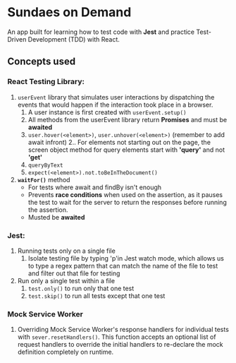 # Sundaes on Demand
An app built for learning how to test code with **Jest** and practice Test-Driven Development (TDD) with React.  

## Concepts used
### React Testing Library:
1. ```userEvent``` library that simulates user interactions by dispatching the events that would happen if the interaction took place in a browser.
    1. A user instance is first created with ```userEvent.setup()```
    2. All methods from the userEvent library return **Promises** and must be **awaited**
    3. ```user.hover(<element>)```, ```user.unhover(<element>)``` (remember to add await infront)
2.. For elements not starting out on the page, the screen object method for query elements start with **'query'** and not **'get'**
    1. ```queryByText```
    2. ```expect(<element>).not.toBeInTheDocument()```
3. **```waitFor()```** method
    * For tests where await and findBy isn't enough
    * Prevents **race conditions** when used on the assertion, as it pauses the test to wait for the server to return the responses before running the assertion.
    * Musted be **awaited**
### Jest:
1. Running tests only on a single file
    1. Isolate testing file by typing 'p'in Jest watch mode, which allows us to type a regex pattern that can match the name of the file to test and filter out that file for testing
3. Run only a single test within a file 
    1. ```test.only()``` to run only that one test
    2. ```test.skip()``` to run all tests except that one test

### Mock Service Worker
1. Overriding Mock Service Worker's response handlers for individual tests with ```sever.resetHandlers()```.  This function accepts an optional list of request handlers to override the initial handlers to re-declare the mock definition completely on runtime.
